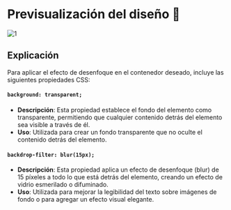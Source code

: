 # Previsualización del diseño 🌊
![1](https://github.com/SteveGongoraL/CSS-Crafts/assets/55302658/af407952-e213-443a-8282-38d6ea963ac3)

## Explicación
Para aplicar el efecto de desenfoque en el contenedor deseado, incluye las siguientes propiedades CSS:

#### `background: transparent;`
- **Descripción**: Esta propiedad establece el fondo del elemento como transparente, permitiendo que cualquier contenido detrás del elemento sea visible a través de él.
- **Uso**: Utilizada para crear un fondo transparente que no oculte el contenido detrás del elemento.

#### `backdrop-filter: blur(15px);`
- **Descripción**: Esta propiedad aplica un efecto de desenfoque (blur) de 15 píxeles a todo lo que está detrás del elemento, creando un efecto de vidrio esmerilado o difuminado.
- **Uso**: Utilizada para mejorar la legibilidad del texto sobre imágenes de fondo o para agregar un efecto visual elegante.
